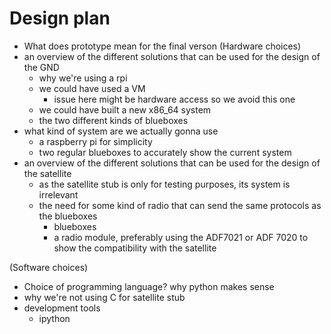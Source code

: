 
# Design plan
[comment]: # (an overall overview of what we have established so far)
[comment]: #	(find out where or if the frequencies have been chosen yet)
[comment]: #	(maybe make an appendix about testing VHF and UHF with blueboxes so we have a scapegoat for only using UHF)
- What does prototype mean for the final verson
(Hardware choices)
- an overview of the different solutions that can be used for the design of the GND
	- why we're using a rpi
	- we could have used a VM
		- issue here might be hardware access so we avoid this one
	- we could have built a new x86_64 system
	- the two different kinds of blueboxes
- what kind of system are we actually gonna use
	- a raspberry pi for simplicity
	- two regular blueboxes to accurately show the current system
- an overview of the different solutions that can be used for the design of the satellite
	- as the satellite stub is only for testing purposes, its system is irrelevant
	- the need for some kind of radio that can send the same protocols as the blueboxes
		- blueboxes
		- a radio module, preferably using the ADF7021 or ADF 7020 to show the compatibility with the satellite



(Software choices)
- Choice of programming language? why python makes sense
- why we're not using C for satellite stub
- development tools
	- ipython